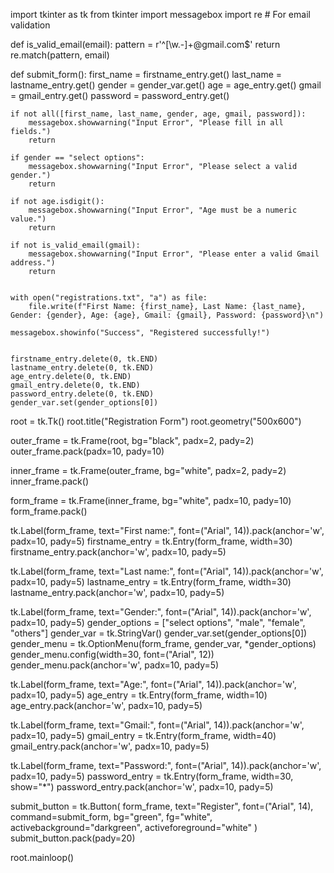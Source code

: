 import tkinter as tk
from tkinter import messagebox
import re  # For email validation


def is_valid_email(email):
    pattern = r'^[\w\.-]+@gmail\.com$'
    return re.match(pattern, email)


def submit_form():
    first_name = firstname_entry.get()
    last_name = lastname_entry.get()
    gender = gender_var.get()
    age = age_entry.get()
    gmail = gmail_entry.get()
    password = password_entry.get()

    if not all([first_name, last_name, gender, age, gmail, password]):
        messagebox.showwarning("Input Error", "Please fill in all fields.")
        return

    if gender == "select options":
        messagebox.showwarning("Input Error", "Please select a valid gender.")
        return

    if not age.isdigit():
        messagebox.showwarning("Input Error", "Age must be a numeric value.")
        return

    if not is_valid_email(gmail):
        messagebox.showwarning("Input Error", "Please enter a valid Gmail address.")
        return

    
    with open("registrations.txt", "a") as file:
        file.write(f"First Name: {first_name}, Last Name: {last_name}, Gender: {gender}, Age: {age}, Gmail: {gmail}, Password: {password}\n")

    messagebox.showinfo("Success", "Registered successfully!")

    
    firstname_entry.delete(0, tk.END)
    lastname_entry.delete(0, tk.END)
    age_entry.delete(0, tk.END)
    gmail_entry.delete(0, tk.END)
    password_entry.delete(0, tk.END)
    gender_var.set(gender_options[0])


root = tk.Tk()
root.title("Registration Form")
root.geometry("500x600")

outer_frame = tk.Frame(root, bg="black", padx=2, pady=2)
outer_frame.pack(padx=10, pady=10)

inner_frame = tk.Frame(outer_frame, bg="white", padx=2, pady=2)
inner_frame.pack()

form_frame = tk.Frame(inner_frame, bg="white", padx=10, pady=10)
form_frame.pack()

tk.Label(form_frame, text="First name:", font=("Arial", 14)).pack(anchor='w', padx=10, pady=5)
firstname_entry = tk.Entry(form_frame, width=30)
firstname_entry.pack(anchor='w', padx=10, pady=5)

tk.Label(form_frame, text="Last name:", font=("Arial", 14)).pack(anchor='w', padx=10, pady=5)
lastname_entry = tk.Entry(form_frame, width=30)
lastname_entry.pack(anchor='w', padx=10, pady=5)

tk.Label(form_frame, text="Gender:", font=("Arial", 14)).pack(anchor='w', padx=10, pady=5)
gender_options = ["select options", "male", "female", "others"]
gender_var = tk.StringVar()
gender_var.set(gender_options[0])
gender_menu = tk.OptionMenu(form_frame, gender_var, *gender_options)
gender_menu.config(width=30, font=("Arial", 12))
gender_menu.pack(anchor='w', padx=10, pady=5)


tk.Label(form_frame, text="Age:", font=("Arial", 14)).pack(anchor='w', padx=10, pady=5)
age_entry = tk.Entry(form_frame, width=10)
age_entry.pack(anchor='w', padx=10, pady=5)

tk.Label(form_frame, text="Gmail:", font=("Arial", 14)).pack(anchor='w', padx=10, pady=5)
gmail_entry = tk.Entry(form_frame, width=40)
gmail_entry.pack(anchor='w', padx=10, pady=5)

tk.Label(form_frame, text="Password:", font=("Arial", 14)).pack(anchor='w', padx=10, pady=5)
password_entry = tk.Entry(form_frame, width=30, show="*")
password_entry.pack(anchor='w', padx=10, pady=5)

submit_button = tk.Button(
    form_frame,
    text="Register",
    font=("Arial", 14),
    command=submit_form,
    bg="green",
    fg="white",
    activebackground="darkgreen",
    activeforeground="white"
)
submit_button.pack(pady=20)

root.mainloop()
